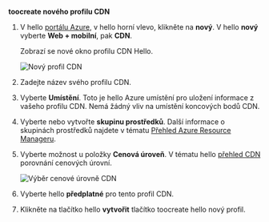 **toocreate nového profilu CDN**

1. V hello [portálu Azure](https://portal.azure.com), v hello horní vlevo, klikněte na **nový**.  V hello **nový** vyberte **Web + mobilní**, pak **CDN**.
   
    Zobrazí se nové okno profilu CDN Hello.
   
    ![Nový profil CDN](./media/cdn-create-profile/new-cdn-profile-include.png)
2. Zadejte název svého profilu CDN.
3. Vyberte **Umístění**.  Toto je hello Azure umístění pro uložení informace z vašeho profilu CDN.  Nemá žádný vliv na umístění koncových bodů CDN.
4. Vyberte nebo vytvořte **skupinu prostředků**.  Další informace o skupinách prostředků najdete v tématu [Přehled Azure Resource Manageru](../articles/azure-resource-manager/resource-group-overview.md#resource-groups).
5. Vyberte možnost u položky **Cenová úroveň**.  V tématu hello [přehled CDN](../articles/cdn/cdn-overview.md#azure-cdn-features) porovnání cenových úrovní.
   
    ![Výběr cenové úrovně CDN](./media/cdn-create-profile/cdn-choose-sku-include.png)
6. Vyberte hello **předplatné** pro tento profil CDN.
7. Klikněte na tlačítko hello **vytvořit** tlačítko toocreate hello nový profil. 

